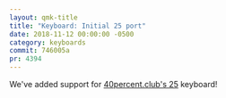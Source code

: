 ```yaml
---
layout: qmk-title
title: "Keyboard: Initial 25 port"
date: 2018-11-12 00:00:00 -0500
category: keyboards
commit: 746005a 
pr: 4394
---
```


We've added support for [40percent.club's 25](http://www.40percent.club/2017/09/25.html) keyboard! 